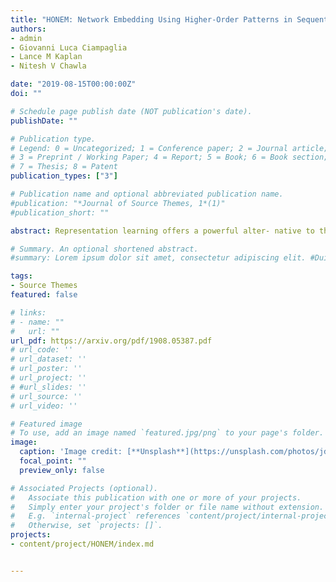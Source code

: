 ```yaml
---
title: "HONEM: Network Embedding Using Higher-Order Patterns in Sequential Data"
authors:
- admin
- Giovanni Luca Ciampaglia
- Lance M Kaplan
- Nitesh V Chawla 

date: "2019-08-15T00:00:00Z"
doi: ""

# Schedule page publish date (NOT publication's date).
publishDate: ""

# Publication type.
# Legend: 0 = Uncategorized; 1 = Conference paper; 2 = Journal article;
# 3 = Preprint / Working Paper; 4 = Report; 5 = Book; 6 = Book section;
# 7 = Thesis; 8 = Patent
publication_types: ["3"]

# Publication name and optional abbreviated publication name.
#publication: "*Journal of Source Themes, 1*(1)"
#publication_short: ""

abstract: Representation learning offers a powerful alter- native to the oft painstaking process of manual feature engineering, and as a result, has enjoyed considerable success in recent years. This success is especially striking in the context of graph mining, since networks can take advantage of vast troves of sequential data to encode information about interactions between entities of interest. But how do we learn embeddings on networks that have higher-order and sequential dependen- cies? Existing network embedding methods naively assume the Markovian property (first-order dependency) for node interactions, which may not capture the time-dependent and longer-range underlying complex interactions of the raw data. To address the limitation of current methods, we propose a network embedding method for higher-order networks (HON). We demonstrate that the higher-order network embedding (HONEM) method is able to extract higher-order dependencies from HON to construct the higher-order neighborhood matrix of the network, while existing methods are not able to capture these higher-order dependencies. We show that our method outperforms other state-of-the-art methods in node classifica- tion, network reconstruction, link prediction, and visualization.

# Summary. An optional shortened abstract.
#summary: Lorem ipsum dolor sit amet, consectetur adipiscing elit. #Duis posuere tellus ac convallis placerat. Proin tincidunt magna #sed ex sollicitudin condimentum.

tags:
- Source Themes
featured: false

# links:
# - name: ""
#   url: ""
url_pdf: https://arxiv.org/pdf/1908.05387.pdf
# url_code: ''
# url_dataset: ''
# url_poster: ''
# url_project: ''
# #url_slides: ''
# url_source: ''
# url_video: ''

# Featured image
# To use, add an image named `featured.jpg/png` to your page's folder. 
image:
  caption: 'Image credit: [**Unsplash**](https://unsplash.com/photos/jdD8gXaTZsc)'
  focal_point: ""
  preview_only: false

# Associated Projects (optional).
#   Associate this publication with one or more of your projects.
#   Simply enter your project's folder or file name without extension.
#   E.g. `internal-project` references `content/project/internal-project/index.md`.
#   Otherwise, set `projects: []`.
projects:
- content/project/HONEM/index.md


---
```




